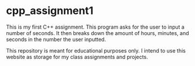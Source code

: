 # cpp_assignment1

This is my first C++ assignment. This program asks for the user to input a number of seconds. It then breaks down the amount of hours, minutes, and seconds in the number the user inputted.

This repository is meant for educational purposes only. I intend to use this website as storage for my class assignments and projects.
